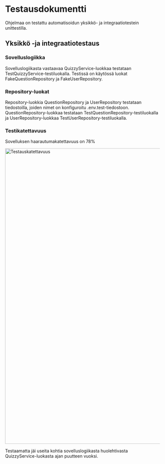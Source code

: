 # Testausdokumentti

Ohjelmaa on testattu automatisoidun yksikkö- ja integraatiotestein unittestilla.

## Yksikkö -ja integraatiotestaus

### Sovelluslogiikka

Sovelluslogiikasta vastaavaa QuizzyService-luokkaa testataan TestQuizzyService-testiluokalla.
Testissä on käytössä luokat FakeQuestionRepository ja FakeUserRepository.

### Repository-luokat

Repository-luokkia QuestionRepository ja UserRepository testataan tiedostoilla, joiden nimet
on konfiguroitu .env.test-tiedostoon. QuestionRepository-luokkaa testataan TestQuestionRepository-testiluokalla
ja UserRepository-luokkaa TestUserRepository-testiluokalla.

### Testikatettavuus

Sovelluksen haarautumakatettavuus on 78%

<img width="959" alt="Testauskatettavuus" src="https://user-images.githubusercontent.com/55439398/118407258-a7aef280-b688-11eb-8619-3e1784a4d0ee.png">

Testaamatta jäi useita kohtia sovelluslogiikasta huolehtivasta QuizzyService-luokasta ajan puutteen vuoksi.
